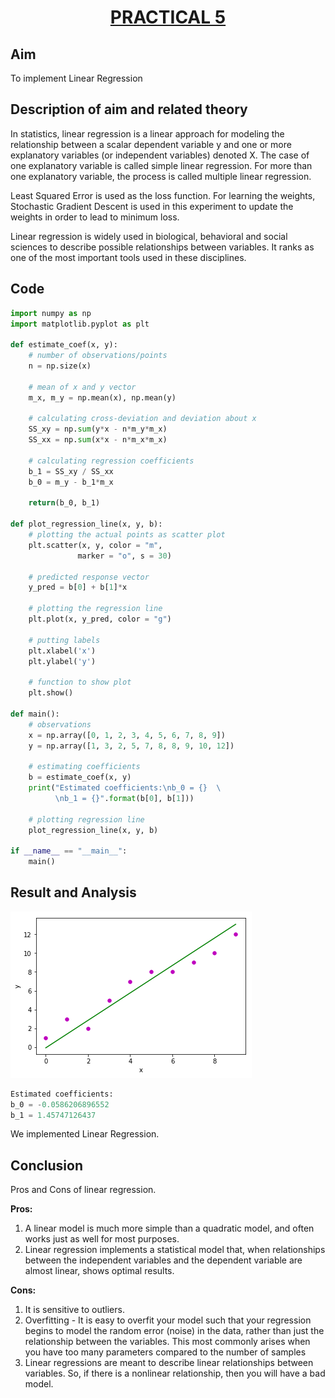 # <center><u>PRACTICAL 5</u></center> #
## Aim ##
To implement Linear Regression

## Description of aim and related theory ##
In statistics, linear regression is a linear approach for modeling the relationship between a scalar dependent variable y and one or more explanatory variables (or independent variables) denoted X. The case of one explanatory variable is called simple linear regression. For more than one explanatory variable, the process is called multiple linear regression.

Least Squared Error is used as the loss function. For learning the weights, Stochastic Gradient Descent is used in this experiment to update the weights in order to lead to minimum loss. 

Linear regression is widely used in biological, behavioral and social sciences to describe possible relationships between variables. It ranks as one of the most important tools used in these disciplines.
​	
## Code ##
```python
import numpy as np
import matplotlib.pyplot as plt

def estimate_coef(x, y):
    # number of observations/points
    n = np.size(x)

    # mean of x and y vector
    m_x, m_y = np.mean(x), np.mean(y)

    # calculating cross-deviation and deviation about x
    SS_xy = np.sum(y*x - n*m_y*m_x)
    SS_xx = np.sum(x*x - n*m_x*m_x)

    # calculating regression coefficients
    b_1 = SS_xy / SS_xx
    b_0 = m_y - b_1*m_x

    return(b_0, b_1)

def plot_regression_line(x, y, b):
    # plotting the actual points as scatter plot
    plt.scatter(x, y, color = "m",
               marker = "o", s = 30)

    # predicted response vector
    y_pred = b[0] + b[1]*x

    # plotting the regression line
    plt.plot(x, y_pred, color = "g")

    # putting labels
    plt.xlabel('x')
    plt.ylabel('y')

    # function to show plot
    plt.show()

def main():
    # observations
    x = np.array([0, 1, 2, 3, 4, 5, 6, 7, 8, 9])
    y = np.array([1, 3, 2, 5, 7, 8, 8, 9, 10, 12])

    # estimating coefficients
    b = estimate_coef(x, y)
    print("Estimated coefficients:\nb_0 = {}  \
          \nb_1 = {}".format(b[0], b[1]))

    # plotting regression line
    plot_regression_line(x, y, b)

if __name__ == "__main__":
    main()
```

## Result and Analysis ##

![image_name](linreg.png)

```python
Estimated coefficients:
b_0 = -0.0586206896552            
b_1 = 1.45747126437
```

We implemented Linear Regression.
## Conclusion ##
Pros and Cons of linear regression.

**Pros:**
1. A linear model is much more simple than a quadratic model, and often works just as well for most purposes.
2. Linear regression implements a statistical model that, when relationships between the independent variables and the dependent variable are almost linear, shows optimal results.

**Cons:**
1. It is sensitive to outliers.
2. Overfitting - It is easy to overfit your model such that your regression begins to model the random error (noise) in the data, rather than just the relationship between the variables. This most commonly arises when you have too many parameters compared to the number of samples
3. Linear regressions are meant to describe linear relationships between variables. So, if there is a nonlinear relationship, then you will have a bad model.


